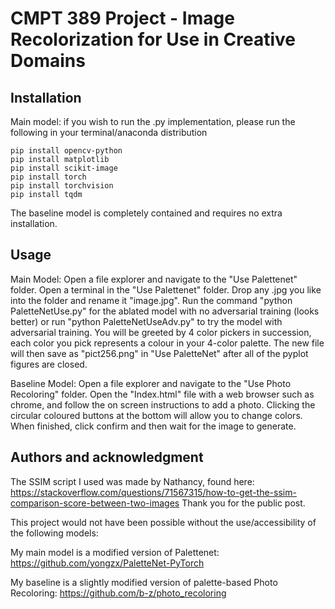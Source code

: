 # CMPT 389 Project - Image Recolorization for Use in Creative Domains

## Installation
Main model: if you wish to run the .py implementation, please run the following in your terminal/anaconda distribution
```
pip install opencv-python
pip install matplotlib
pip install scikit-image
pip install torch
pip install torchvision
pip install tqdm
```
The baseline model is completely contained and requires no extra installation.

## Usage
Main Model: Open a file explorer and navigate to the "Use Palettenet" folder. Open a terminal in the "Use Palettenet" folder. Drop any .jpg you like into the folder and rename it "image.jpg". Run the command "python PaletteNetUse.py" for the ablated model with no adversarial training (looks better) or run "python PaletteNetUseAdv.py" to try the model with adversarial training.
You will be greeted by 4 color pickers in succession, each color you pick represents a colour in your 4-color palette. The new file will then save as "pict256.png" in "Use PaletteNet" after all of the pyplot figures are closed.

Baseline Model: Open a file explorer and navigate to the "Use Photo Recoloring" folder. Open the "Index.html" file with a web browser such as chrome, and follow the on screen instructions to add a photo. Clicking the circular coloured buttons at the bottom will allow you to change colors. When finished, click confirm and then wait for the image to generate.

## Authors and acknowledgment
The SSIM script I used was made by Nathancy, found here: https://stackoverflow.com/questions/71567315/how-to-get-the-ssim-comparison-score-between-two-images
Thank you for the public post.

This project would not have been possible without the use/accessibility of the following models:

My main model is a modified version of Palettenet: https://github.com/yongzx/PaletteNet-PyTorch

My baseline is a slightly modified version of palette-based Photo Recoloring: https://github.com/b-z/photo_recoloring
